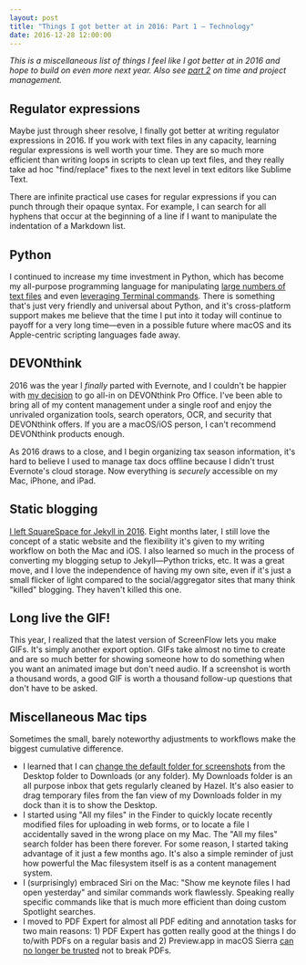 ```yaml
---
layout: post
title: "Things I got better at in 2016: Part 1 – Technology"
date: 2016-12-28 12:00:00
---
```


*This is a miscellaneous list of things I feel like I got better at in 2016 and hope to build on even more next year. Also see [part 2](/2016/12/28/2016-betterment-part-2.html) on time and project management.*

## Regulator expressions

Maybe just through sheer resolve, I finally got better at writing regulator expressions in 2016. If you work with text files in any capacity, learning regular expressions is well worth your time. They are so much more efficient than writing loops in scripts to clean up text files, and they really take ad hoc "find/replace" fixes to the next level in text editors like Sublime Text.

There are infinite practical use cases for regular expressions if you can punch through their opaque syntax.  For example, I can search for all hyphens that occur at the beginning of a line if I want to manipulate the indentation of a Markdown list. 


## Python

I continued to increase my time investment in Python, which has become my all-purpose programming language for manipulating [large numbers of text files](http://www.practicallyefficient.com/2016/04/03/static-and-free.html) and even [leveraging Terminal commands](http://www.practicallyefficient.com/2016/12/04/pandoc-and-python.html). There is something that's just very friendly and universal about Python, and it's cross-platform support makes me believe that the time I put into it today will continue to payoff for a very long time—even in a possible future where macOS and its Apple-centric scripting languages fade away.


## DEVONthink

2016 was the year I *finally* parted with Evernote, and I couldn't be happier with [my decision](http://www.practicallyefficient.com/2016/07/14/state-of-my-content.html) to go all-in on DEVONthink Pro Office. I've been able to bring all of my content management under a single roof and enjoy the unrivaled organization tools, search operators, OCR, and security that DEVONthink offers. If you are a macOS/iOS person, I can't recommend DEVONthink products enough.   

As 2016 draws to a close, and I begin organizing tax season information, it's hard to believe I used to manage tax docs offline because I didn't trust Evernote's cloud storage. Now everything is *securely* accessible on my Mac, iPhone, and iPad.

## Static blogging

[I left SquareSpace for Jekyll in 2016](http://www.practicallyefficient.com/2016/04/03/static-and-free.html). Eight months later, I still love the concept of a static website and the flexibility it's given to my writing workflow on both the Mac and iOS. I also learned so much in the process of converting my blogging setup to Jekyll—Python tricks, etc. It was a great move, and I love the independence of having my own site, even if it's just a small flicker of light compared to the social/aggregator sites that many think "killed" blogging. They haven't killed this one.

## Long live the GIF!

This year, I realized that the latest version of ScreenFlow lets you make GIFs. It's simply another export option. GIFs take almost no time to create and are so much better for showing someone how to do something when you want an animated image but don't need audio. If a screenshot is worth a thousand words, a good GIF is worth a thousand follow-up questions that don't have to be asked.


## Miscellaneous Mac tips

Sometimes the small, barely noteworthy adjustments to workflows make the biggest cumulative difference.

- I learned that I can [change the default folder for screenshots](http://www.practicallyefficient.com/2016/09/20/diverting-screenshots.html) from the Desktop folder to Downloads (or any folder). My Downloads folder is an all purpose inbox that gets regularly cleaned by Hazel. It's also easier to drag temporary files from the fan view of my Downloads folder in my dock than it is to show the Desktop.
- I started using "All my files" in the Finder to quickly locate recently modified files for uploading in web forms, or to locate a file I accidentally saved in the wrong place on my Mac. The "All my files" search folder has been there forever. For some reason, I started taking advantage of it just a few months ago. It's also a simple reminder of just how powerful the Mac filesystem itself is as a content management system. 
- I (surprisingly) embraced Siri on the Mac: "Show me keynote files I had open yesterday" and similar commands work flawlessly. Speaking really specific commands like that is much more efficient than doing custom Spotlight searches. 
- I moved to PDF Expert for almost all PDF editing and annotation tasks for two main reasons: 1) PDF Expert has gotten really good at the things I do to/with PDFs on a regular basis and 2) Preview.app in macOS Sierra [can no longer be trusted](http://www.practicallyefficient.com/2016/12/21/more-preview-trouble.html) not to break PDFs.


